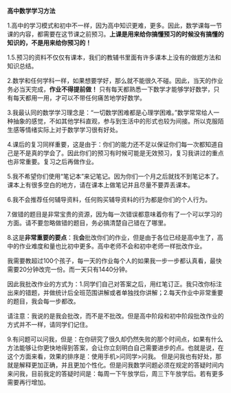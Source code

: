 **高中数学学习方法**

1.高中的学习模式和初中不一样，因为高中知识更难，更多。因此，数学课每一节课的内容，都需要在这节课之前预习。**上课是用来给你搞懂预习的时候没有搞懂的知识的，不是用来给你预习的！**

1.5.预习的资料不仅仅有课本，我们的教辅书里面有许多课本上没有的做题方法和知识总结。

2.数学和任何学科一样，如果想要学好，那么就不能很久不碰。因此，当天的作业务必当天完成，**作业不得提前做！** 只有每天都熟悉一下数学才能够学好数学，只有每天都用一用，才可以不带任何痛苦地学好数学。

3.我最认同的数学学习理念是：“一切数学困难都是心理学困难。”数学常常给人一种抽象的感觉，不如其他学科直观，参与到生活中的形式也较为间接。所以克服陌生感等情绪实际上对于数学学习很有好处。

4.课后的复习同样重要，这是由于：你们的能力还不足以保证你们每一次都知道自己是不是真的学会了。因此你们的预习有时候可能是无效预习，复习我讲过的重点也非常重要。复习之后再做作业。

5.我不希望你们使用“笔记本”来记笔记。因为你们一个月之后就找不到笔记本了。课本上有很多空白的地方，请在课本上做笔记并且尽量不要弄丢课本。

6.我不会推荐任何辅导资料，任何购买辅导资料的行为都是你们的个人行为。

7.做错的题目是非常宝贵的资源，因为每一次错误都意味着你有了一个可以学习的方面。请不要忽略做错的题目，务必搞清楚自己错在了哪里。

8.这是**非常重要的要点**：我**会**批改你们的作业，但是由于各位已经是高中生了，高中的作业难度和量也比初中更多。高中老师不会和初中老师一样批改作业。

我需要教超过100个孩子，每一天的作业每个人的如果我一步一步都认真看，最快需要20分钟改完一份。而一天只有1440分钟。

因此我批改作业的方式为：1.同学们自己对答案之后，用红笔订正。我只改你标注出来的错题，并做统计后全班范围讲解或者单独找你讲解；2.每天作业中非常重要的题目，我会每一步都改。

请注意：我说的是我会批改，而不是不批改。但是高中阶段和初中阶段批改作业的方式并不一样，请同学们记住。

9.有问题可以问我，但是：在你研究了很久却仍然失败的那个时间点，如果有什么方法能够让你更快地得到答案，会让你立刻明白自己需要进步的点。也就是说，在这个方面来看，效果的排序是：使用手机>问同学>问我。
但是问我也有好处，那就是解释更加正确，并且更加个性化。但是问我数学问题必须在规定的答疑时间内来问我，目前我定的答疑时间是：每周一下午放学后，周三下午放学后。若有更多需要再行增加。

